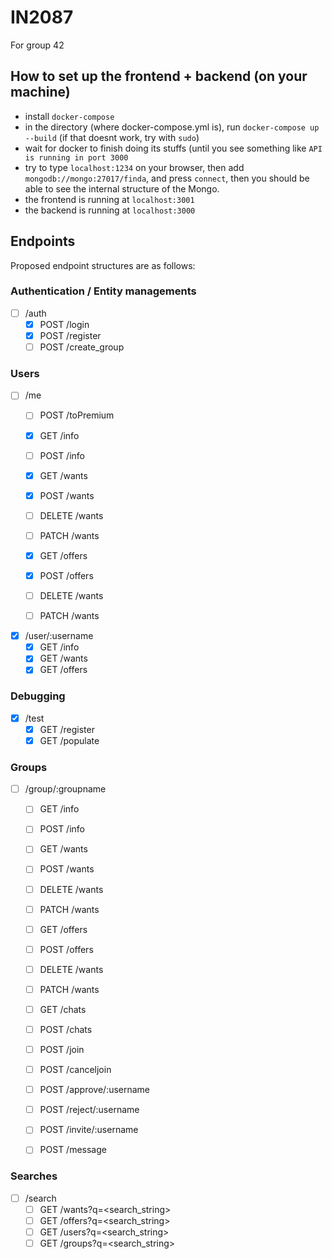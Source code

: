 # IN2087
For group 42

## How to set up the frontend + backend (on your machine)
- install `docker-compose`
- in the directory (where docker-compose.yml is), run `docker-compose up --build` (if that doesnt work, try with `sudo`)
- wait for docker to finish doing its stuffs (until you see something like `API is running in port 3000`
- try to type `localhost:1234` on your browser, then add `mongodb://mongo:27017/finda`, and press `connect`, then you should be able to see the internal structure of the Mongo.
- the frontend is running at `localhost:3001`
- the backend is running at `localhost:3000`

## Endpoints
Proposed endpoint structures are as follows:
### Authentication / Entity managements
- [ ] /auth
  - [x] POST /login
  - [x] POST /register
  - [ ] POST /create_group
### Users
- [ ] /me
  - [ ] POST /toPremium
  - [x] GET /info
  - [ ] POST /info  

  - [x] GET /wants
  - [x] POST /wants
  - [ ] DELETE /wants
  - [ ] PATCH /wants

  - [x] GET /offers
  - [x] POST /offers
  - [ ] DELETE /wants
  - [ ] PATCH /wants


- [x] /user/:username
  - [x] GET /info
  - [x] GET /wants
  - [x] GET /offers

### Debugging
- [x] /test
   - [x] GET /register
   - [x] GET /populate

### Groups
- [ ] /group/:groupname
  - [ ] GET /info
  - [ ] POST /info

  - [ ] GET /wants
  - [ ] POST /wants
  - [ ] DELETE /wants
  - [ ] PATCH /wants

  - [ ] GET /offers
  - [ ] POST /offers
  - [ ] DELETE /wants
  - [ ] PATCH /wants  

  - [ ] GET /chats
  - [ ] POST /chats

  - [ ] POST /join
  - [ ] POST /canceljoin
  - [ ] POST /approve/:username
  - [ ] POST /reject/:username
  - [ ] POST /invite/:username
  - [ ] POST /message

### Searches
- [ ] /search
  - [ ] GET /wants?q=<search_string>
  - [ ] GET /offers?q=<search_string>
  - [ ] GET /users?q=<search_string>
  - [ ] GET /groups?q=<search_string>

